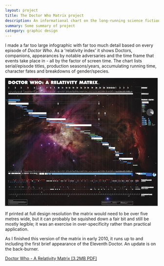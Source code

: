 ```yaml
---
layout: project
title: The Doctor Who Matrix project
description: An informational chart on the long-running science fiction TV show
summary: Some summary of project
category: graphic design
---
```


I made a far too large infographic with far too much detail based on every episode of <em>Doctor Who</em>. As a 'relativity index' it shows Doctors, companions, appearances by notable adversaries and the time frame that events take place in - all by the factor of screen time. The chart lists serial/episode titles, production seasons/years, accumulating running time, character fates and breakdowns of gender/species.

<img src="resources/dwmatrix_img.jpg" width="500" height="420" />

If printed at full design resolution the matrix would need to be over five metres wide, but it can probably be squished down a fair bit and still be mostly legible; it was an exercise in over-specificity rather than practical application.

As I finished this version of the matrix in early 2010, it runs up to and including the first brief appearance of the Eleventh Doctor. An update is on the back-burner.

<a href="resources/DoctorWhoMatrix-v1.pdf">Doctor Who - A Relativity Matrix [3.2MB PDF]</a>